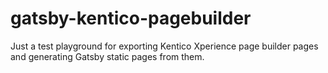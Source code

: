 # gatsby-kentico-pagebuilder

Just a test playground for exporting Kentico Xperience page builder pages and generating Gatsby static pages from them.
